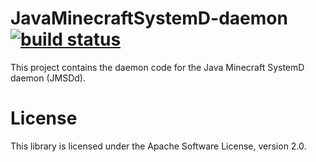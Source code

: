 # JavaMinecraftSystemD-daemon[![build status](http://ci.petercashel.net/projects/5/status.png?ref=master)](http://ci.petercashel.net/projects/5?ref=master)



This project contains the daemon code for the Java Minecraft SystemD daemon (JMSDd).



License
=======

This library is licensed under the Apache Software License, version 2.0.
